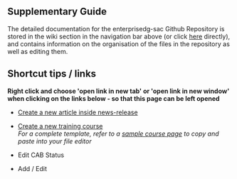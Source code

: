 ## Supplementary Guide 
The detailed documentation for the enterprisedg-sac Github Repository is stored in the wiki section in the navigation bar above (or click [here](https://github.com/isomerpages/enterprisesg-sac/wiki) directly), and contains information on the organisation of the files in the repository as well as editing them. 

## Shortcut tips / links
**Right click and choose 'open link in new tab' or 'open link in new window' when clicking on the links below - so that this page can be left opened**

* <a target="_blank" href="https://github.com/isomerpages/enterprisesg-sac/new/staging/courses/_posts?filename=YYYY-MM-DD-title-of-post.md&value=---%0Alayout:+post%0Atitle:+Title+of+Post%0Apermalink:+/newsroom/news-releases/title-of-post%0A---%0A<!--+example+syntax+for+image:+![Image+name](/images/press-release/photos/path-name)+-->">Create a new article inside news-release</a>

* [Create a new training course](https://github.com/isomerpages/enterprisesg-sac/new/staging/courses/_posts?filename=YYYY-MM-DD-title-of-course-page.md&value=---%0Alayout:+simple-page%0Atitle:+Title+of+Course+Page%0Acourse_date:+DD+Month+YYYY%0Apermalink:+/services/training/courses-2019/title-of-course-page%0A---)  
  _For a complete template, refer to a [sample course page](https://raw.githubusercontent.com/isomerpages/enterprisesg-sac/staging/courses/_posts/2019-07-17-Training-Course-on-SAC-CT-17.md) to copy and paste into your file editor_
  
* Edit CAB Status 

* Add / Edit
